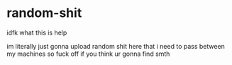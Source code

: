 # random-shit
idfk what this is help

im literally just gonna upload random shit here that i need to pass between my machines so fuck off if you think ur gonna find smth 
